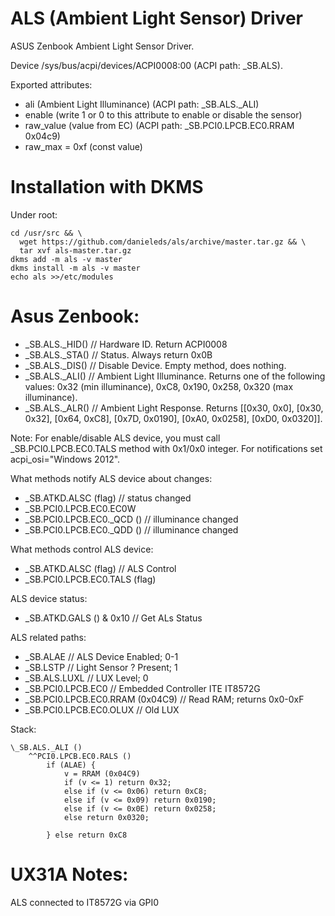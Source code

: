 ALS (Ambient Light Sensor) Driver
===

ASUS Zenbook Ambient Light Sensor Driver.

Device /sys/bus/acpi/devices/ACPI0008:00 (ACPI path: \_SB.ALS).

Exported attributes:
- ali (Ambient Light Illuminance) (ACPI path: \_SB.ALS._ALI)
- enable (write 1 or 0 to this attribute to enable or disable the sensor)
- raw_value (value from EC) (ACPI path: \_SB.PCI0.LPCB.EC0.RRAM 0x04c9)
- raw_max = 0xf (const value)

Installation with DKMS
==

Under root:

    cd /usr/src && \
      wget https://github.com/danieleds/als/archive/master.tar.gz && \
      tar xvf als-master.tar.gz
    dkms add -m als -v master
    dkms install -m als -v master
    echo als >>/etc/modules

Asus Zenbook:
==
- \_SB.ALS._HID() // Hardware ID. Return ACPI0008
- \_SB.ALS._STA() // Status. Always return 0x0B
- \_SB.ALS._DIS() // Disable Device. Empty method, does nothing.
- \_SB.ALS._ALI() // Ambient Light Illuminance. Returns one of the following values: 0x32 (min illuminance), 0xC8, 0x190, 0x258, 0x320 (max illuminance).
- \_SB.ALS._ALR() // Ambient Light Response. Returns [[0x30, 0x0], [0x30, 0x32], [0x64, 0xC8], [0x7D, 0x0190], [0xA0, 0x0258], [0xD0, 0x0320]].

Note:
For enable/disable ALS device, you must call \_SB.PCI0.LPCB.EC0.TALS method with 0x1/0x0 integer.
For notifications set acpi_osi="Windows 2012".

What methods notify ALS device about changes:
- \_SB.ATKD.ALSC (flag) // status changed
- \_SB.PCI0.LPCB.EC0.EC0W
- \_SB.PCI0.LPCB.EC0._QCD () // illuminance changed
- \_SB.PCI0.LPCB.EC0._QDD () // illuminance changed

What methods control ALS device:
- \_SB.ATKD.ALSC (flag) // ALS Control
- \_SB.PCI0.LPCB.EC0.TALS (flag)

ALS device status:
- \_SB.ATKD.GALS () & 0x10 // Get ALs Status

ALS related paths:
- \_SB.ALAE // ALS Device Enabled; 0-1
- \_SB.LSTP // Light Sensor ? Present; 1
- \_SB.ALS.LUXL // LUX Level; 0
- \_SB.PCI0.LPCB.EC0 // Embedded Controller ITE IT8572G
- \_SB.PCI0.LPCB.EC0.RRAM (0x04C9) // Read RAM; returns 0x0-0xF
- \_SB.PCI0.LPCB.EC0.OLUX // Old LUX

Stack:
```
\_SB.ALS._ALI ()
    ^^PCI0.LPCB.EC0.RALS ()
        if (ALAE) {
            v = RRAM (0x04C9)
            if (v <= 1) return 0x32;
            else if (v <= 0x06) return 0xC8;
            else if (v <= 0x09) return 0x0190;
            else if (v <= 0x0E) return 0x0258;
            else return 0x0320;

        } else return 0xC8
```

UX31A Notes:
==
ALS connected to IT8572G via GPI0

